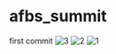 # afbs_summit
first commit
![3](https://github.com/eroom8/afbs_summit/assets/89536199/7f96cd21-75d4-427d-b671-2e0ffd205e85)
![2](https://github.com/eroom8/afbs_summit/assets/89536199/8c087621-2e5a-49bd-9b7f-45ba113f6016)
![1](https://github.com/eroom8/afbs_summit/assets/89536199/f08e8d34-da0b-43bf-a834-5f9d908c0fe4)
